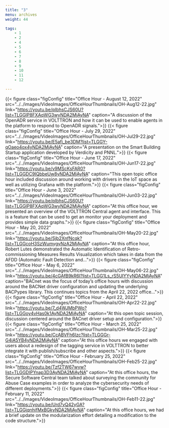```yaml
---
title: "3"
menu: archives
weight: 44

tags: 
    - 1
    - 2
    - 4
    - 5
    - 6
    - 7
    - 8
    - 9 
    - 10
    - 11
    - 12

---
```


{{< figure class="figConfig" title="Office Hour - August 12, 2022" src="../../images/VideoImages/OfficeHourThumbnails/OH-Aug12-22.jpg" link="https://youtu.be/pIbhsCJS60U?list=TLGGlP8FXAqWG3wyNDA2MjAyNA" caption="A discussion of the OpenADR service in VOLTTRON and how it can be used to enable agents in the platform to respond to OpenADR signals.">}}
{{< figure class="figConfig" title="Office Hour - July 29, 2022" src="../../images/VideoImages/OfficeHourThumbnails/OH-Jul29-22.jpg" link="https://youtu.be/E5afi_be3DM?list=TLGGY-qOaeo4ox4yNDA2MjAyNA" caption="A presentation on the Smart Building Startup application developed by Verdicity and PNNL.">}}
{{< figure class="figConfig" title="Office Hour - June 17, 2022" src="../../images/VideoImages/OfficeHourThumbnails/OH-Jun17-22.jpg" link="https://youtu.be/v9MScKsFAR0?list=TLGGDC9IQbbeUw8yNDA2MjAyNA" caption="This open topic office hour included discussion around working with drivers in the IoT space as well as utilizing Grafana with the platform.">}}
{{< figure class="figConfig" title="Office Hour - June 3, 2022" src="../../images/VideoImages/OfficeHourThumbnails/OH-Jun03-22.jpg" link="https://youtu.be/pIbhsCJS60U?list=TLGGlP8FXAqWG3wyNDA2MjAyNA" caption="At this office hour, we presented an overview of the VOLTTRON Central agent and interface. This is a feature that can be used to get an monitor your deployment and provides simple data graphs.">}}
{{< figure class="figConfig" title="Office Hour - May 20, 2022" src="../../images/VideoImages/OfficeHourThumbnails/OH-May20-22.jpg" link="https://youtu.be/Sjb2XnfNcqk?list=TLGGcoH3SzWumygyNzA2MjAyNA" caption="At this office hour, Robert Lutes demonstrated the Automatic Identification of Retro-commissioning Measures Results Visualization which takes in data from the AFDD (Automatic Fault Detection and...">}}
{{< figure class="figConfig" title="Office Hour - May 6, 2022" src="../../images/VideoImages/OfficeHourThumbnails/OH-May06-22.jpg" link="https://youtu.be/4cGAfB9kR6I?list=TLGG1Ls_rS5UlYYyNDA2MjAyNA" caption="BACnet was the focus of today’s office hours with discussion around the BACNet driver configuration and updating the underlying BACPypes library. This continues topics from the April 22, 2022 office...">}}
{{< figure class="figConfig" title="Office Hour - April 22, 2022" src="../../images/VideoImages/OfficeHourThumbnails/OH-Apr22-22.jpg" link="https://youtu.be/7_d4WJMbPWo?list=TLGGoy4vHas0k1AyNDA2MjAyNA" caption="At this open topic session, discussion centered around the BACnet driver setup and configuration.">}}
{{< figure class="figConfig" title="Office Hour - March 25, 2022" src="../../images/VideoImages/OfficeHourThumbnails/OH-Mar25-22.jpg" link="https://youtu.be/CcABVFh6Izc?list=TLGGGr-G4iA5YB4yNDA2MjAyNA" caption="At this office hours we engaged with users about a redesign of the tagging service in VOLTTRON to better integrate it with publish/subscribe and other aspects.">}}
{{< figure class="figConfig" title="Office Hour - February 25, 2022" src="../../images/VideoImages/OfficeHourThumbnails/OH-Feb25-22.jpg" link="https://youtu.be/Tzf2TW67wyw?list=TLGGDIPYnap3D3AyNDA2MjAyNA" caption="At this office hours, the Secure Software Central team talked about surveying the community for Abuse Case examples in order to analyze the cybersecurity needs of different deployments.">}}
{{< figure class="figConfig" title="Office Hour - February 11, 2022" src="../../images/VideoImages/OfficeHourThumbnails/OH-Feb11-22.jpg" link="https://youtu.be/Urd7vQ42yGA?list=TLGGjqnhjfMxBGkyNDA2MjAyNA" caption="At this office hours, we had a brief update on the modularization effort detailing a modification to the code structure.">}}
